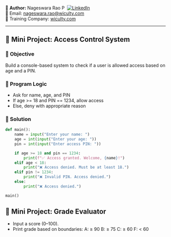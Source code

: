 👤 **Author:** Nageswara Rao P &nbsp;[![LinkedIn](https://img.shields.io/badge/LinkedIn-%230077B5.svg?style=flat-square&logo=linkedin&logoColor=white)](https://www.linkedin.com/in/nageshvkn)  
📧 Email: [nageswara.rao@wiculty.com](mailto:nageswara.rao@wiculty.com)  
🏢 Training Company: [wiculty.com](https://wiculty.com)

---

## 📘 Mini Project: Access Control System

### 🎯 Objective
Build a console-based system to check if a user is allowed access based on age and a PIN.

### 🎯 Program Logic
- Ask for name, age, and PIN
- If age >= 18 and PIN == 1234, allow access
- Else, deny with appropriate reason

### 🎯 Solution

```python
def main():
    name = input("Enter your name: ")
    age = int(input("Enter your age: "))
    pin = int(input("Enter access PIN: "))

    if age >= 18 and pin == 1234:
        print(f"✅ Access granted. Welcome, {name}!")
    elif age < 18:
        print("❌ Access denied. Must be at least 18.")
    elif pin != 1234:
        print("❌ Invalid PIN. Access denied.")
    else:
        print("❌ Access denied.")

main()
```

## 📘 Mini Project: Grade Evaluator
- Input a score (0–100).
- Print grade based on boundaries:
A: ≥ 90
B: ≥ 75
C: ≥ 60
F: < 60
